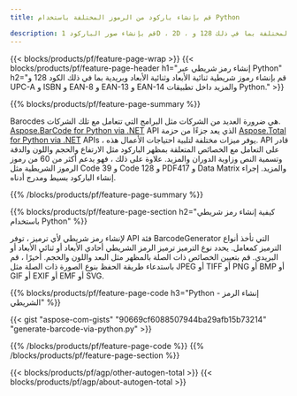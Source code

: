 ```yaml
---
title: قم بإنشاء باركود من الرموز المختلفة باستخدام Python 

description: قم بإنشاء صور الباركود 1D ، 2D ، والبريدية من الرموز المختلفة بما في ذلك 128 و QR في Python باستخدام كود بضعة أسطر 
---
```


{{< blocks/products/pf/feature-page-wrap >}}
{{< blocks/products/pf/feature-page-header h1="إنشاء رمز شريطي عبر Python" h2="قم بإنشاء رموز شريطية ثنائية الأبعاد وثنائية الأبعاد وبريدية بما في ذلك الكود 128 و UPC-A و ISBN و EAN-8 و EAN-13 و EAN-14 والمزيد داخل تطبيقات Python." >}}

{{% blocks/products/pf/feature-page-summary %}}

Barocdes هي ضرورة العديد من الشركات مثل البرامج التي تتعامل مع تلك الشركات. [Aspose.BarCode for Python via .NET](https://products.aspose.com/barcode/python-net/) API الذي يعد جزءًا من حزمة [Aspose.Total for Python via .NET](https://products.aspose.com/total/python-net/) APIs ، يوفر ميزات مختلفة لتلبية احتياجات الأعمال هذه. API قادر على التعامل مع الخصائص المتعلقة بمظهر الباركود مثل الارتفاع والحجم واللون والدقة وتسمية النص وزاوية الدوران والمزيد. علاوة على ذلك ، فهو يدعم أكثر من 60 من رموز الرموز الشريطية مثل Code 39 و Code 128 و PDF417 و Data Matrix والمزيد. إجراء إنشاء الباركود بسيط ومدرج أدناه.

{{% /blocks/products/pf/feature-page-summary  %}}

{{% blocks/products/pf/feature-page-section  h2="كيفية إنشاء رمز شريطي باستخدام Python" %}}

لإنشاء رمز شريطي لأي ترميز ، توفر API فئة BarcodeGenerator التي تأخذ أنواع الترميز كمعامل. يحدد نوع الترميز ترميز الرمز الشريطي أحادي الأبعاد أو ثنائي الأبعاد أو البريدي. قم بتعيين الخصائص ذات الصلة بالمظهر مثل البعد واللون والحجم. أخيرًا ، قم باستدعاء طريقة الحفظ بنوع الصورة ذات الصلة مثل JPEG أو TIFF أو PNG أو BMP أو GIF أو EXIF أو EMF أو SVG.

{{% blocks/products/pf/feature-page-code h3="Python - إنشاء الرمز الشريطي" %}}

{{< gist "aspose-com-gists" "90669cf6088507944ba29afb15b73214" "generate-barcode-via-python.py" >}}

{{% /blocks/products/pf/feature-page-code  %}}
{{% /blocks/products/pf/feature-page-section %}}

{{< blocks/products/pf/agp/other-autogen-total >}}
{{< blocks/products/pf/agp/about-autogen-total >}}